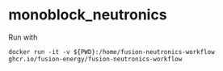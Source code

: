 # monoblock_neutronics


Run with

```
docker run -it -v ${PWD}:/home/fusion-neutronics-workflow ghcr.io/fusion-energy/fusion-neutronics-workflow  
```